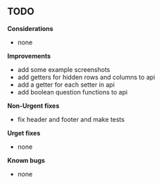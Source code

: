 
## TODO

**Considerations**
* none

**Improvements**
* add some example screenshots
* add getters for hidden rows and columns to api
* add a getter for each setter in api
* add boolean question functions to api

**Non-Urgent fixes**
* fix header and footer and make tests

**Urget fixes**
* none

**Known bugs**
* none

